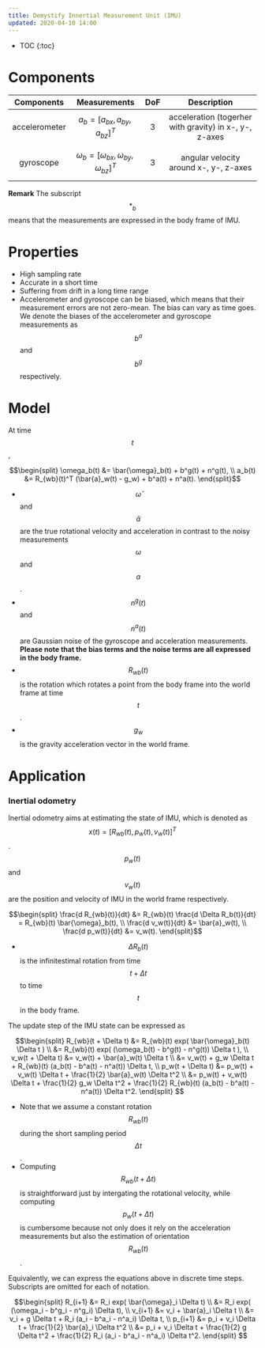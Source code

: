 ```yaml
---
title: Demystify Innertial Measurement Unit (IMU)
updated: 2020-04-10 14:00
---
```


* TOC
{:toc}

# Components

|Components| Measurements| DoF  | Description |
|:--------:|:-----------:|:----:|:------------:|
| accelerometer | $$a_b = [a_{bx}, a_{by}, a_{bz}]^T$$ | 3 | acceleration (togerher with gravity) in x-, y-, z-axes|
| gyroscope | $$\omega_b = [\omega_{bx}, \omega_{by}, \omega_{bz}]^T$$ | 3 | angular velocity around x-, y-, z-axes|

**Remark** The subscript $$*_b$$ means that the measurements are expressed in the body frame of IMU.

# Properties

* High sampling rate
* Accurate in a short time
* Suffering from drift in a long time range
* Accelerometer and gyroscope can be biased, which means that their measurement errors are not zero-mean. The bias can vary as time goes. We denote the biases of the accelerometer and gyroscope measurements as $$b^a$$ and $$b^g$$ respectively.

# Model

At time $$t$$,

$$\begin{split} \omega_b(t) &= \bar{\omega}_b(t) + b^g(t) + n^g(t), \\ a_b(t) &= R_{wb}(t)^T (\bar{a}_w(t) - g_w) + b^a(t) + n^a(t). \end{split}$$

* $$\bar{\omega}$$ and $$\bar{a}$$ are the true rotational velocity and acceleration in contrast to the noisy measurements $$\omega$$ and $$a$$.
* $$n^g(t)$$ and $$n^a(t)$$ are Gaussian noise of the gyroscope and acceleration measurements. **Please note that the bias terms and the noise terms are all expressed in the body frame.**
* $$R_{wb}(t)$$ is the rotation which rotates a point from the body frame into the world frame at time $$t$$.
* $$g_w$$ is the gravity acceleration vector in the world frame.

# Application 

### Inertial odometry

Inertial odometry aims at estimating the state of IMU, which is denoted as $$x(t) = [R_{wb}(t), p_w(t), v_w(t)]^T$$. $$p_w(t)$$ and $$v_w(t)$$ are the position and velocity of IMU in the world frame respectively.

$$\begin{split} \frac{d R_{wb}(t)}{dt} &= R_{wb}(t) \frac{d \Delta R_b(t)}{dt} = R_{wb}(t) \bar{\omega}_b(t), \\
\frac{d v_w(t)}{dt} &= \bar{a}_w(t), \\
\frac{d p_w(t)}{dt} &= v_w(t). \end{split}$$

* $$\Delta R_b(t)$$ is the infinitestimal rotation from time $$t + \Delta t$$ to time $$t$$ in the body frame.

The update step of the IMU state can be expressed as

$$\begin{split} R_{wb}(t + \Delta t) &= R_{wb}(t) exp( \bar{\omega}_b(t) \Delta t ) \\ &= R_{wb}(t) exp( (\omega_b(t) - b^g(t) - n^g(t)) \Delta t ), \\
v_w(t + \Delta t) &= v_w(t) + \bar{a}_w(t) \Delta t \\ &= v_w(t) + g_w \Delta t + R_{wb}(t) (a_b(t) - b^a(t) - n^a(t)) \Delta t, \\
p_w(t + \Delta t) &= p_w(t) + v_w(t) \Delta t + \frac{1}{2} \bar{a}_w(t) \Delta t^2 \\ &= p_w(t) + v_w(t) \Delta t + \frac{1}{2} g_w \Delta t^2 + \frac{1}{2} R_{wb}(t) (a_b(t) - b^a(t) - n^a(t)) \Delta t^2. \end{split} $$

* Note that we assume a constant rotation $$R_{wb}(t)$$ during the short sampling period $$\Delta t$$.
* Computing $$R_{wb}(t + \Delta t)$$ is straightforward just by intergating the rotational velocity, while computing $$p_w(t + \Delta t)$$ is cumbersome because not only does it rely on the acceleration measurements but also the estimation of orientation $$R_{wb}(t)$$.

Equivalently, we can express the equations above in discrete time steps. Subscripts are omitted for each of notation.

$$\begin{split} R_{i+1} &= R_i exp( \bar{\omega}_i \Delta t) \\ &= R_i exp( (\omega_i - b^g_i - n^g_i) \Delta t), \\
v_{i+1} &= v_i + \bar{a}_i \Delta t \\ &= v_i + g \Delta t + R_i (a_i - b^a_i - n^a_i) \Delta t, \\
p_{i+1} &= p_i + v_i \Delta t + \frac{1}{2} \bar{a}_i \Delta t^2 \\ &= p_i + v_i \Delta t + \frac{1}{2} g \Delta t^2 + \frac{1}{2} R_i (a_i - b^a_i - n^a_i) \Delta t^2. \end{split} $$